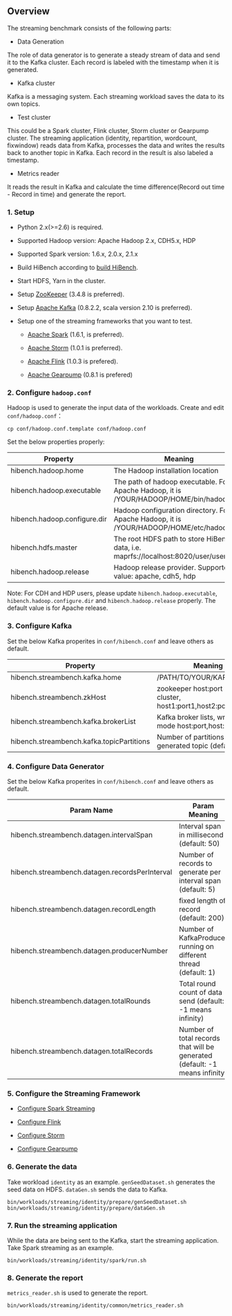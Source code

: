## Overview ##
The streaming benchmark consists of the following parts:  

-  Data Generation

  The role of data generator is to generate a steady stream of data and send it to the Kafka cluster. Each record is labeled with the timestamp when it is generated.

-  Kafka cluster

  Kafka is a messaging system. Each streaming workload saves the data to its own topics. 

-  Test cluster

  This could be a Spark cluster, Flink cluster, Storm cluster or Gearpump cluster. The streaming application (identity, repartition, wordcount, fixwindow) reads data from Kafka, processes the data and writes the results back to another topic in Kafka.
  Each record in the result is also labeled a timestamp.

-  Metrics reader

  It reads the result in Kafka and calculate the time difference(Record out time - Record in time) and generate the report.

### 1. Setup ###

 * Python 2.x(>=2.6) is required.
 
 * Supported Hadoop version: Apache Hadoop 2.x, CDH5.x, HDP 
 
 * Supported Spark version: 1.6.x, 2.0.x, 2.1.x 

 * Build HiBench according to [build HiBench](build-hibench.md).
 
 * Start HDFS, Yarn in the cluster.
 
 * Setup [ZooKeeper](http://zookeeper.apache.org/) (3.4.8 is preferred).

 * Setup [Apache Kafka](http://kafka.apache.org/) (0.8.2.2, scala version 2.10 is preferred).
  
 * Setup one of the streaming frameworks that you want to test.

   * [Apache Spark](http://spark.apache.org/) (1.6.1, is preferred).

   * [Apache Storm](http://storm.apache.org/) (1.0.1 is preferred).

   * [Apache Flink](http://flink.apache.org/) (1.0.3 is prefered).

   * [Apache Gearpump](http://gearpump.apache.org/) (0.8.1 is prefered)


### 2. Configure `hadoop.conf` ###

Hadoop is used to generate the input data of the workloads.
Create and edit `conf/hadoop.conf`：

    cp conf/hadoop.conf.template conf/hadoop.conf

Set the below properties properly:

Property        |      Meaning
----------------|--------------------------------------------------------
hibench.hadoop.home     |      The Hadoop installation location
hibench.hadoop.executable  |   The path of hadoop executable. For Apache Hadoop, it is /YOUR/HADOOP/HOME/bin/hadoop
hibench.hadoop.configure.dir | Hadoop configuration directory. For Apache Hadoop, it is /YOUR/HADOOP/HOME/etc/hadoop
hibench.hdfs.master       |    The root HDFS path to store HiBench data, i.e. maprfs://localhost:8020/user/username
hibench.hadoop.release    |    Hadoop release provider. Supported value: apache, cdh5, hdp

Note: For CDH and HDP users, please update `hibench.hadoop.executable`, `hibench.hadoop.configure.dir` and `hibench.hadoop.release` properly. The default value is for Apache release.


### 3. Configure Kafka ###
Set the below Kafka properites in `conf/hibench.conf` and leave others as default. 

Property        |      Meaning
----------------|--------------------------------------------------------
hibench.streambench.kafka.home     |                  /PATH/TO/YOUR/KAFKA/HOME
hibench.streambench.zkHost         | zookeeper host:port of kafka cluster, host1:port1,host2:port2...
hibench.streambench.kafka.brokerList     | Kafka broker lists, written in mode host:port,host:port,..
hibench.streambench.kafka.topicPartitions    |   Number of partitions of generated topic (default 20)

### 4. Configure Data Generator ###
Set the below Kafka properites in `conf/hibench.conf` and leave others as default. 

Param Name      | Param Meaning
----------------|--------------------------------------------------------
hibench.streambench.datagen.intervalSpan     |    Interval span in millisecond (default: 50)
hibench.streambench.datagen.recordsPerInterval   |  Number of records to generate per interval span (default: 5)
hibench.streambench.datagen.recordLength     | fixed length of record (default: 200)
hibench.streambench.datagen.producerNumber  |  Number of KafkaProducer running on different thread (default: 1)
hibench.streambench.datagen.totalRounds     | Total round count of data send (default: -1 means infinity)
hibench.streambench.datagen.totalRecords    | Number of total records that will be generated (default: -1 means infinity)

### 5. Configure the Streaming Framework ###

 * [Configure Spark Streaming](sparkstreaming-configuration.md)
 
 * [Configure Flink](flink-configuration.md)
 
 * [Configure Storm](storm-configuration.md)
 
 * [Configure Gearpump](gearpump-configuration.md)
 

### 6. Generate the data ###
Take workload `identity` as an example. `genSeedDataset.sh` generates the seed data on HDFS. `dataGen.sh` sends the data to Kafka.

    bin/workloads/streaming/identity/prepare/genSeedDataset.sh
    bin/workloads/streaming/identity/prepare/dataGen.sh

### 7. Run the streaming application ###
While the data are being sent to the Kafka, start the streaming application. Take Spark streaming as an example.

    bin/workloads/streaming/identity/spark/run.sh

### 8. Generate the report ###
`metrics_reader.sh` is used to generate the report.

    bin/workloads/streaming/identity/common/metrics_reader.sh
